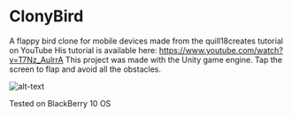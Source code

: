 # ClonyBird
A flappy bird clone for mobile devices made from the quill18creates tutorial on YouTube
His tutorial is available here: https://www.youtube.com/watch?v=T7Nz_AulrrA
This project was made with the Unity game engine. Tap the screen to flap and avoid all the obstacles.

![alt-text](http://i.imgur.com/9X4lMeE.png "Gameplay")

Tested on BlackBerry 10 OS
